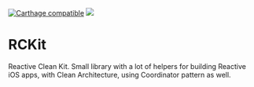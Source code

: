 [![Carthage compatible](https://img.shields.io/badge/Carthage-compatible-4BC51D.svg?style=flat)](https://github.com/Carthage/Carthage)
[![](https://img.shields.io/cocoapods/p/ReactiveCleanKit.svg?style=plastic)](https://cocoapods.org/pods/ReactiveCleanKit)

# RCKit

Reactive Clean Kit. Small library with a lot of helpers for building Reactive iOS apps, with Clean Architecture, using Coordinator pattern as well.
